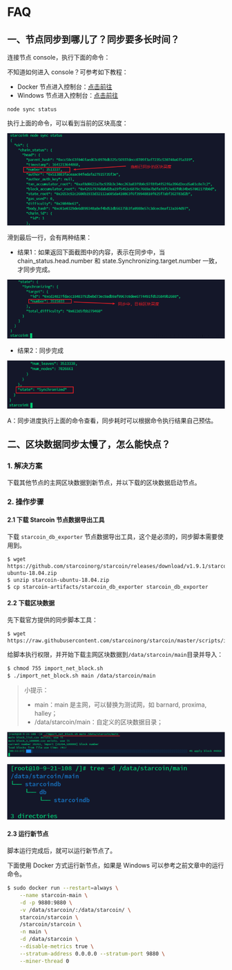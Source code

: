 # FAQ

## 一、节点同步到哪儿了？同步要多长时间？ <a href="#qzomi" id="qzomi"></a>

连接节点 console，执行下面的命令：

不知道如何进入 console？可参考如下教程：

* Docker 节点进入控制台：[点击前往](docker/yun-hang-docker-jie-dian.md#b40f1d7ab7ce8a042c7fc157db40a639)
* Windows 节点进入控制台：[点击前往](windows/zai-windows-shang-yun-hang-jie-dian.md#b40f1d7ab7ce8a042c7fc157db40a639)

```
node sync status
```

执行上面的命令，可以看到当前的区块高度：

![node sync status](<../../.gitbook/assets/image (17).png>)

滑到最后一行，会有两种结果：

* 结果1：如果返回下面截图中的内容，表示在同步中，当 chain\_status.head.number 和 state.Synchronizing.target.number 一致，才同步完成。

![node synchronizing](<../../.gitbook/assets/image (29).png>)

* 结果2：同步完成

![node Synchronized](<../../.gitbook/assets/image (35).png>)

A：同步进度执行上面的命令查看，同步耗时可以根据命令执行结果自己预估。

## 二、区块数据同步太慢了，怎么能快点？ <a href="#jz3hs" id="jz3hs"></a>

### 1. 解决方案

下载其他节点的主网区块数据到新节点，并以下载的区块数据启动节点。

### 2. 操作步骤

#### 2.1 下载 Starcoin 节点数据导出工具

下载 `starcoin_db_exporter` 节点数据导出工具，这个是必须的，同步脚本需要使用到。

```shell
$ wget https://github.com/starcoinorg/starcoin/releases/download/v1.9.1/starcoin-ubuntu-18.04.zip
$ unzip starcoin-ubuntu-18.04.zip
$ cp starcoin-artifacts/starcoin_db_exporter starcoin_db_exporter
```

#### 2.2 下载区块数据 <a href="#hkw1t" id="hkw1t"></a>

先下载官方提供的同步脚本工具：

```shell
$ wget https://raw.githubusercontent.com/starcoinorg/starcoin/master/scripts/import_net_block.sh
```

给脚本执行权限，并开始下载主网区块数据到`/data/starcoin/main`目录并导入：

```bash
$ chmod 755 import_net_block.sh
$ ./import_net_block.sh main /data/starcoin/main
```

> 小提示：
>
> * main：main 是主网，可以替换为测试网，如 barnard, proxima, halley；
> * /data/starcoin/main：自定义的区块数据目录；

![import db file](<../../.gitbook/assets/image (12).png>)

![](<../../.gitbook/assets/image (36).png>)

#### 2.3 运行新节点 <a href="#ytln8" id="ytln8"></a>

脚本运行完成后，就可以运行新节点了。

下面使用 Docker 方式运行新节点，如果是 Windows 可以参考之前文章中的运行命令。

```bash
$ sudo docker run --restart=always \
    --name starcoin-main \
    -d -p 9880:9880 \
    -v /data/starcoin/:/data/starcoin/ \
    starcoin/starcoin \
    /starcoin/starcoin \
    -n main \
    -d /data/starcoin \
    --disable-metrics true \
    --stratum-address 0.0.0.0 --stratum-port 9880 \
    --miner-thread 0
```



